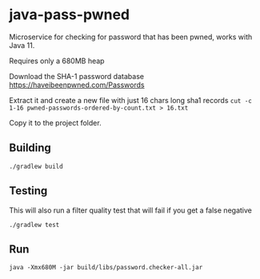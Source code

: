# java-pass-pwned
Microservice for checking for password that has been pwned, works with Java 11.

Requires only a 680MB heap

Download the SHA-1 password database https://haveibeenpwned.com/Passwords

Extract it and create a new file with just 16 chars long sha1 records
`cut -c 1-16 pwned-passwords-ordered-by-count.txt > 16.txt`

Copy it to the project folder.

## Building
```./gradlew build```

## Testing
This will also run a filter quality test that will fail if you get a false negative

```./gradlew test```

## Run
```java -Xmx680M -jar build/libs/password.checker-all.jar```
